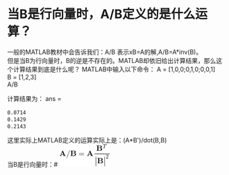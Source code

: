 当B是行向量时，A/B定义的是什么运算？
===
一般的MATLAB教材中会告诉我们：A/B 表示xB=A的解,A/B=A*inv(B)。<br>
但是当B为行向量时，B的逆是不存在的。MATLAB却依旧给出计算结果，那么这个计算结果到底是什么呢？
MATLAB中输入以下命令：
A = [1,0,0;0,1,0;0,0,1]<br>
B = [1,2,3]<br>
A/B<br>

计算结果为：
ans =<br>

    0.0714
    0.1429
    0.2143
    
这里实际上MATLAB定义的运算实际上是：(A*B')/dot(B,B)<br>
当B是行向量时：#
![数学公式](https://github.com/Hahany/MATLAB/blob/master/CodeCogsEqn.gif?raw=true)
